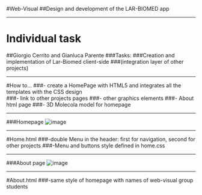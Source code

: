 #Web-Visual
##Design and development of the LAR-BIOMED app



- - -
# Individual task



##Giorgio Cerrito and Gianluca Parente
###Tasks:
###Creation and implementation of Lar-Biomed client-side
###(integration layer of other projects)
- - -

#How to...
###- create a HomePage with HTML5 and integrates all the templates with the CSS design  
###- link to other projects pages
###- other graphics elements
###- About html page
###- 3D Molecola model for homepage
- - -
###Homepage
![image](https://raw.github.com/sbkgladiator/learning-javascript/master/home.jpg)
- - -
#Home.html
###-double Menu in the header: first for navigation, second for other projects
###-Menu and buttons style defined in home.css
- - - 
###About page
![image](https://raw.github.com/sbkgladiator/learning-javascript/master/about.jpg)
- - -
#About.html
###-same style of homepage with names of web-visual group students